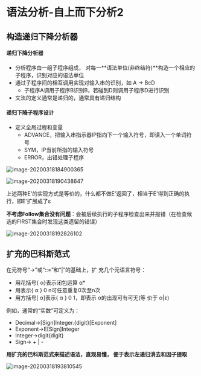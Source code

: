 # 语法分析-自上而下分析2



## 构造递归下降分析器



#### 递归下降分析器

- 分析程序由一组子程序组成， 对每一**语法单位(非终结符)**构造一个相应的子程序，识别对应的语法单位
- 通过子程序间的相互调用实现对输入串的识别，如 A → BcD
    - 子程序A调用子程序B识别B，若碰到D则调用子程序D进行识别
- 文法的定义通常是递归的，通常具有递归结构



#### 递归下降子程序设计

- 定义全局过程和变量
    - ADVANCE，把输入串指示器IP指向下一个输入符号，即读入一个单词符号
    - SYM，IP当前所指的输入符号
    - ERROR，出错处理子程序

![image-20200318184900365](F:\learning\note\编译原理\第八讲.assets\image-20200318184900365.png)





![image-20200318190438647](F:\learning\note\编译原理\第八讲.assets\image-20200318190438647.png)



上述两种E'的实现方式是等价的，什么都不做E'返回了，相当于E'得到正确的执行，即E'扩展成了ε

**不考虑Follow集合没有问题**：会被后续执行的子程序检查出来并报错（在检查候选的FIRST集合时发现这类遗留的错误）



![image-20200318192826102](F:\learning\note\编译原理\第八讲.assets\image-20200318192826102.png)





## 扩充的巴科斯范式



在元符号“→”或“::=”和“|”的基础上，扩 充几个元语言符号：

- 用花括号{ α}表示闭包运算 α*
- 用表示{ α } 0 n可任意重复0次至n次
- 用方括号[ α]表示{ α } 0 1，即表示 α的出现可有可无(等 价于 α|ε)

例如，通常的“实数”可定义为：

- Decimal→[Sign]Integer.{digit}[Exponent]
- Exponent→E[Sign]Integer
- Integer→digit{digit}
- Sign→ + | -

**用扩充的巴科斯范式来描述语法，直观易懂， 便于表示左递归消去和因子提取**



![image-20200318193810545](F:\learning\note\编译原理\第八讲.assets\image-20200318193810545.png)




